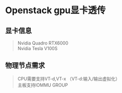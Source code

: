 # Openstack gpu显卡透传
## 显卡信息
> Nvidia Quadro RTX6000  
  Nvidia Tesla V100S
## 物理节点需求
> CPU需要支持VT-d,VT-x （VT-d:输入/输出虚拟化）  
  主板支持IOMMU GROUP
